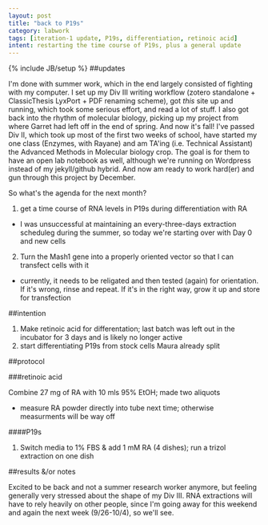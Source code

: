```yaml
---
layout: post
title: "back to P19s"
category: labwork
tags: [iteration-1 update, P19s, differentiation, retinoic acid]
intent: restarting the time course of P19s, plus a general update
---
```

{% include JB/setup %}
##updates

I'm done with summer work, which in the end largely consisted of fighting with my computer. I set up my Div III writing workflow (zotero standalone + ClassicThesis LyxPort + PDF renaming scheme), got <i> this </i> site up and running, which took some serious effort, and read a lot of stuff. I also got back into the rhythm of molecular biology, picking up my project from where Garret had left off in the end of spring.
And now it's fall! I've passed Div II, which took up most of the first two weeks of school, have started my one class (Enzymes, with Rayane) and am TA'ing (i.e. Technical Assistant) the Advanced Methods in Molecular biology crop. The goal is for them to have an open lab notebook as well, although we're running on Wordpress instead of my jekyll/github hybrid. And now am ready to work hard(er) and gun through this project by December.

So what's the agenda for the next month?

 1. get a time course of RNA levels in P19s during differentiation with RA
   * I was unsuccessful at maintaining an every-three-days extraction scheduleg during the summer, so today we're starting over with Day 0 and new cells
 2. Turn the Mash1 gene into a properly oriented vector so that I can transfect cells with it

   * currently, it needs to be religated and then tested (again) for orientation. If it's wrong, rinse and repeat. If it's in the right way, grow it up and store for transfection

##intention

 1. Make retinoic acid for differentation; last batch was left out in the incubator for 3 days and is likely no longer active
 2. start differentiating P19s from stock cells Maura already split

##protocol

###retinoic acid 

Combine 27 mg of RA with 10 mls 95% EtOH; made two aliquots

 * measure RA powder directly into tube next time; otherwise measurments will be way off

####P19s

 1. Switch media to 1% FBS & add 1 mM RA (4 dishes); run a trizol extraction on one dish

##results &/or notes

Excited to be back and not a summer research worker anymore, but feeling generally very stressed about the shape of my Div III. RNA extractions will have to rely heavily on other people, since I'm going away for this weekend and again the next week (9/26-10/4), so we'll see.
